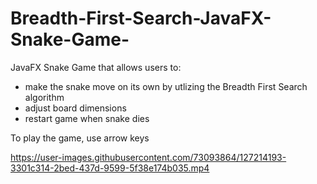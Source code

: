 # Breadth-First-Search-JavaFX-Snake-Game-
JavaFX Snake Game that allows users to:
- make the snake move on its own by utlizing the Breadth First Search algorithm
- adjust board dimensions 
- restart game when snake dies

To play the game, use arrow keys


https://user-images.githubusercontent.com/73093864/127214193-3301c314-2bed-437d-9599-5f38e174b035.mp4




